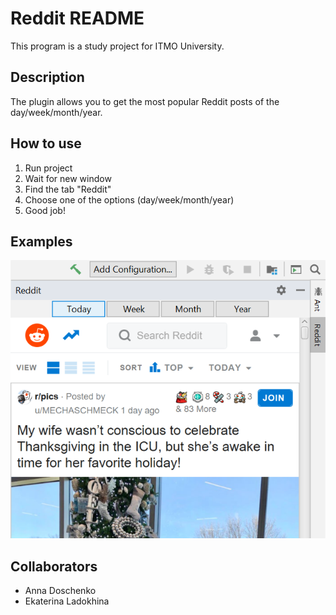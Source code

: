 # Reddit README
This program is a study project for ITMO University.
## Description
The plugin allows you to get the most popular Reddit posts of the day/week/month/year.
## How to use
1. Run project
2. Wait for new window
3. Find the tab "Reddit"
4. Choose one of the options (day/week/month/year)
5. Good job!
## Examples
![alt text](pictures/1.png "Today") 
## Collaborators
- Anna Doschenko
- Ekaterina Ladokhina